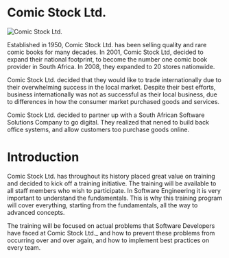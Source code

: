 # Comic Stock Ltd.
![Comic Stock Ltd.](https://i.ibb.co/L0v6fKb/comic-stock.png)

Established in 1950, Comic Stock Ltd. has been selling quality and rare comic books for many decades. In 2001, Comic Stock Ltd, decided to expand their national footprint, to become the number one comic book provider in South Africa. In 2008, they expanded to 20 stores nationwide.

Comic Stock Ltd. decided that they would like to trade internationally due to their overwhelming success in the local market. Despite their best efforts, business internationally was not as successful as their local business, due to differences in how the consumer market purchased goods and services.

Comic Stock Ltd. decided to partner up with a South African Software Solutions Company to go digital. They realized that nened to build back office systems, and allow customers too purchase goods online.

# Introduction

Comic Stock Ltd. has throughout its history placed great value on training and decided to kick off a training initiative. The training will be available to all staff members who wish to participate. In Software Engineering it is very important to understand the fundamentals. This is why this training program will cover everything, starting from the fundamentals, all the way to advanced concepts.

The training will be focused on actual problems that Software Developers have faced at Comic Stock Ltd._ and how to prevent these problems from occurring over and over again, and how to implement best practices on every team.
